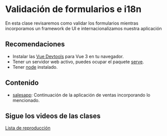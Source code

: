 # Validación de formularios e i18n

En esta clase revisaremos como validar los formularios mientras incorporamos un framework de UI e internacionalizamos nuestra aplicación

## Recomendaciones
- Instalar las [Vue Devtools](https://v3.vuejs.org/guide/installation.html#vue-devtools) para Vue 3 en tu navegador.
- Tener un servidor web activo, puedes ocupar el paquete [serve](https://www.npmjs.com/package/serve).
- Tener [node](https://nodejs.org/es/) instalado.

## Contenido

- [salesapp](https://github.com/DSC-ESCOM-IPN/Curso_MEVN/tree/Clase29/salesapp): Continuación de la aplicación de ventas incorporando lo mencionado.

## Sigue los videos de las clases

[Lista de reproducción](https://www.youtube.com/watch?v=aabUBH2X6sU&list=PLGq0oojVfS53AjzCUHnvYZ8PnNJ6oM7CI)